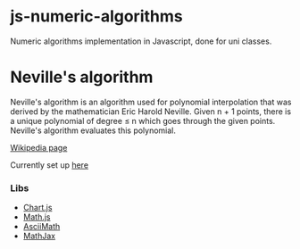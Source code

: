 # js-numeric-algorithms
Numeric algorithms implementation in Javascript, done for uni classes.

# Neville's algorithm
Neville's algorithm is an algorithm used for polynomial interpolation that was derived by the mathematician Eric Harold Neville. Given n + 1 points, there is a unique polynomial of degree ≤ n which goes through the given points. Neville's algorithm evaluates this polynomial.

[Wikipedia page](https://en.wikipedia.org/wiki/Neville%27s_algorithm)

Currently set up [here](https://szymonszymonowicz.github.io/js-numeric-algorithms/Neville/index.html)

### Libs
- [Chart.js](https://www.chartjs.org/)
- [Math.js](https://mathjs.org/)
- [AsciiMath](http://asciimath.org/)
- [MathJax](https://www.mathjax.org/)



